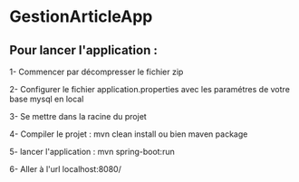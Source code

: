 # GestionArticleApp

## Pour lancer l'application :
1- Commencer par décompresser le fichier zip

2- Configurer le fichier application.properties avec les paramétres de votre base mysql en local 

3- Se mettre dans la racine du projet

4- Compiler le projet : mvn clean install ou bien maven package

5- lancer l'application : mvn spring-boot:run

6- Aller à l'url localhost:8080/
